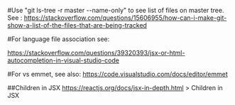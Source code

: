 #Use  "git ls-tree -r master --name-only" to see list of files on master tree.
See : https://stackoverflow.com/questions/15606955/how-can-i-make-git-show-a-list-of-the-files-that-are-being-tracked

#For language file association see:

https://stackoverflow.com/questions/39320393/jsx-or-html-autocompletion-in-visual-studio-code

#For vs emmet, see also: 
https://code.visualstudio.com/docs/editor/emmet

##Children in JSX
https://reactjs.org/docs/jsx-in-depth.html  > Children in JSX